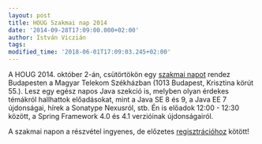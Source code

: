 ```yaml
---
layout: post
title: HOUG Szakmai nap 2014
date: '2014-09-28T17:09:00.000+02:00'
author: István Viczián
tags: 
modified_time: '2018-06-01T17:09:03.245+02:00'
---
```


A HOUG 2014. október 2-án, csütörtökön egy [szakmai
napot](http://houg.hu/pls/apex/f?p=houg:4001:0) rendez Budapesten a
Magyar Telekom Székházban (1013 Budapest, Krisztina körút 55.). Lesz egy
egész napos Java szekció is, melyben olyan érdekes témákról hallhattok
előadásokat, mint a Java SE 8 és 9, a Java EE 7 újdonságai, hírek a
Sonatype Nexusról, stb. Én is előadok 12:00 - 12:30 között, a Spring
Framework 4.0 és 4.1 verzióinak újdonságairól.

A szakmai napon a részvétel ingyenes, de előzetes
[regisztrációhoz](http://www.houg.hu/pls/apex/f?p=houg:4010:0) kötött!
